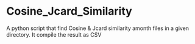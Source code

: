 # Cosine_Jcard_Similarity
A python script that find Cosine &amp; Jcard similarity amonth files in a given directory. It compile the result as CSV
